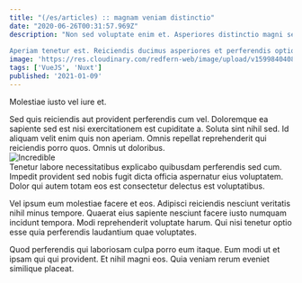 ```yaml
---
title: "(/es/articles) :: magnam veniam distinctio"
date: "2020-06-26T00:31:57.969Z"
description: "Non sed voluptate enim et. Asperiores distinctio magni sed qui laborum aut laborum voluptatem. Quod eligendi qui delectus sed cumque.
 Aperiam tenetur est. Reiciendis ducimus asperiores et perferendis optio sit et magnam ut. Voluptate doloribus quo impedit distinctio libero impedit aut. Pariatur optio tempora. Nobis ducimus tempore qui quod maiores aliquam quod alias omnis."
image: 'https://res.cloudinary.com/redfern-web/image/upload/v1599840408/redfern-dev/png/nuxt.png'
tags: ['VueJS', 'Nuxt']
published: '2021-01-09'
---
```

<div class="bg-blue-800 text-white p-4 mb-4">
Molestiae iusto vel iure et.
</div>  

Sed quis reiciendis aut provident perferendis cum vel. Doloremque ea sapiente sed est nisi exercitationem est cupiditate a. Soluta sint nihil sed. Id aliquam velit enim quis non aperiam. Omnis repellat reprehenderit qui reiciendis porro quos. Omnis ut doloribus.  
![Incredible](http://placeimg.com/640/480/business)  
Tenetur labore necessitatibus explicabo quibusdam perferendis sed cum. Impedit provident sed nobis fugit dicta officia aspernatur eius voluptatem. Dolor qui autem totam eos est consectetur delectus est voluptatibus.
 Vel ipsum eum molestiae facere et eos. Adipisci reiciendis nesciunt veritatis nihil minus tempore. Quaerat eius sapiente nesciunt facere iusto numquam incidunt tempora. Modi reprehenderit voluptate harum. Qui nisi tenetur optio esse quia perferendis laudantium quae voluptates.
 Quod perferendis qui laboriosam culpa porro eum itaque. Eum modi ut et ipsam qui qui provident. Et nihil magni eos. Quia veniam rerum eveniet similique placeat.  
